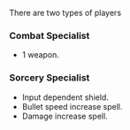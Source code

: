 There are two types of players

### Combat Specialist

- 1 weapon.
### Sorcery  Specialist

-  Input dependent shield.
- Bullet speed increase spell.
- Damage increase spell.